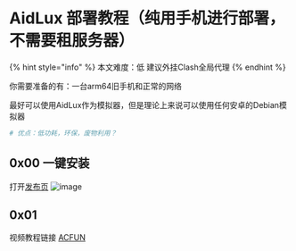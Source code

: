 # AidLux 部署教程（纯用手机进行部署，不需要租服务器）
{% hint style="info" %} 本文难度：低
建议外挂Clash全局代理 {% endhint %}

你需要准备的有：一台arm64旧手机和正常的网络

最好可以使用AidLux作为模拟器，但是理论上来说可以使用任何安卓的Debian模拟器

  ```bash
  # 优点：低功耗，环保，废物利用？
  ```
## 0x00 一键安装
打开[发布页](https://github.com/lss233/chatgpt-mirai-qq-bot)
![image](https://github.com/B17w153/chatgpt-for-bot-docs/assets/134407644/0df8171b-171c-41ac-b6fe-847139fc54d6)
## 0x01
视频教程链接 [ACFUN](https://m.acfun.cn/v/?ac=41422759)
